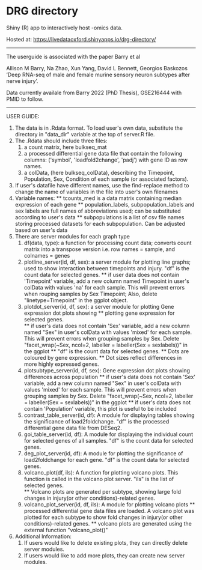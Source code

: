 # DRG directory

Shiny (R) app to interactively host -omics data.

Hosted at:
https://livedataoxford.shinyapps.io/drg-directory/

***
The userguide is associated with the paper Barry et al  


Allison M Barry, Na Zhao, Xun Yang, David L Bennett, Georgios Baskozos  
‘Deep RNA-seq of male and female murine sensory neuron subtypes after nerve injury’. 

Data currently availale from Barry 2022 (PhD Thesis), GSE216444 with PMID to follow.
  
***
  
USER GUIDE: 
1. The data is in .Rdata format. To load user's own data, substitute the directory in "data_dir" variable at the top of server.R file. 
2. The .Rdata should include three files: 
    1) a count matrix, here bulkseq_mat 
    2) a processed differential gene data file that contain the following columns: ('symbol', 'loadfold2change', 'padj') with gene ID as row names. 
    3) a colData, (here bulkseq_colData), describing the Timepoint, Population, Sex, Condition of each sample (or associated factors).  
3. If user's datafile have different names, use the find-replace method to change the name of variables in the file into user's own filenames 
4. Variable names: 
      ** tcounts_med is a data matrix containing median expression of each gene
      ** population_labels, subpopulation_labels and sex labels are full names of abbreviations used; can be substituted according to user's data 
      ** subpopulations is a list of csv file names storing processed datasets for each subpopulation. Can be adjusted based on user's data  
5. There are server modules for each graph type 
      1) df(data, type): a function for processing count data; converts count matrix into a transpose version i.e. row names = sample, and colnames = genes  
      2) plotline_server(id, df, sex): a server module for plotting line graphs; used to show interaction between timepoints and injury. "df" is the count data for selected genes.
              ** if user data does not contain 'Timepoint' variable, add a new column named Timepoint in user's colData with values 'na' for each sample. This will 
              prevent errors when rouping samples by Sex Timepoint; Also, delete "linetype=Timepoint" in the ggplot object. 
      3) plotdot_server(id, df, sex): a server module for plotting Gene expression dot plots showing
              ** plotting gene expression for selected genes.  
              ** if user's data does not contain 'Sex' variable, add a new column named "Sex" in user's colData with values 'mixed' for each sample. This will 
              prevent errors when grouping samples by Sex. Delete "facet_wrap(~Sex, ncol=2, labeller = labeller(Sex = sexlabels))" in the ggplot
              ** "df" is the count data for selected genes.
              ** Dots are coloured by gene expression.
              ** Dot sizes reflect differences in more highly expressed genes.
      4) plotsubtype_server(id, df, sex): Gene expression dot plots showing differences across population 
              ** if user's data does not contain 'Sex' variable, add a new column named "Sex" in user's colData with values 'mixed' for each sample. This will 
              prevent errors when grouping samples by Sex. Delete "facet_wrap(~Sex, ncol=2, labeller = labeller(Sex = sexlabels))" in the ggplot
              ** if user's data does not contain 'Population' variable, this plot is useful to be included 
      5) contrast_table_server(id, df): A module for displaying tables showing the significance of load2foldchange. "df" is the processed differential gene data file from DESeq2. 
      6) goi_table_server(id, df): A module for displaying the individual count for selected genes of all samples. "df" is the count data for selected genes. 
      7) deg_plot_server(id, df): A module for plotting the significance of load2foldchange for each gene. "df" is the count data for selected genes.
      8) volcano_plot(df, ils): A function for plotting volcano plots. This function is called in the volcano plot server. "ils" is the list of selected genes.  
              ** Volcano plots are generated per subtype, showing large fold changes in injury(or other conditions)-related genes. 
      9) volcano_plot_server(id, df, ils): A module for plotting volcano plots 
              ** processed differential gene data files are loaded. A volcano plot was plotted for each subtype to show fold changes in injury(or other conditions)-related genes. 
              ** volcano plots are generated using the external function "volcano_plot()"
4. Additional Information:
    1) If users would like to delete existing plots, they can directly delete server modules. 
    2) If users would like to add more plots, they can create new server modules. 
